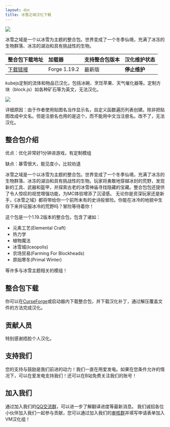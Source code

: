 ```yaml
---
layout: doc
title: 冰雪之域汉化下载
---
```


![](/imgs/paradise2.png)

冰雪之域是一个以冰雪为主题的整合包。世界变成了一个冬季仙境，充满了冰冻的生物群落、冰冻的湖泊和具有挑战性的生物。

| 整合包下载地址                                                         | 加载器       | 支持整合包版本 | 汉化维护状态 |
| :--------------------------------------------------------------------- | :----------- | :------------- | :----------- |
| [下载链接](https://www.curseforge.com/minecraft/modpacks/frozenopolis) | Forge 1.19.2 | 最新版         | **停止维护** |

<DownloadLinks :methods="[
  { id: 'lanzou', text: '下载汉化', icon: '/imgs/svg/lanzou.svg', link: 'https://wulian233.lanzouj.com/ibKuk1qy9rbe' },
  { id: 'bilibili', text: '专栏介绍', icon: '/imgs/svg/bilibili.svg', link: 'https://www.bilibili.com/read/cv33005621/' },
  { id: 'lazy', text: '懒汉下载', icon: '/imgs/logo/logo_64.png', link: 'https://wulian233.lanzouj.com/ibKuk1qy9rbe' }
]" />

kubejs定制的流体和物品已汉化，包括冰碗、烹饪苹果、天气催化器等。定制方块（block.js）如各种矿石等为英文，无法汉化。

![](/imgs/paradise2.jpg)

详细原因：由于作者使用贴图名当作显示名，自定义函数遍历列表创建。除非把贴图改成中文名。但是注册名也用的是这个，而不能用中文当注册名。改不了，无法汉化。

## 整合包介绍

优点：优化非常好1分钟进游戏，有定制模组

缺点：暴雪很大，能见度小，比较劝退

冰雪之域是一个以冰雪为主题的整合包。世界变成了一个冬季仙境，充满了冰冻的生物群落、冰冻的湖泊和具有挑战性的生物。玩家将勇敢地穿越冰封的荒野，发现新的工具、武器和盔甲，并探索古老的冰雪神庙寻找隐藏的宝藏。整合包包还提供了令人惊叹的视觉增强功能，为MC体验增添了沉浸感。 无论你是资深玩家还是新手，《冰雪之域》都将带给你一个前所未有的史诗般冒险。你能在冰冷的地貌中生存下来并征服冰冷的荒野吗？冒险等待着你！

这个包是一个1.19.2版本的整合包，包含了诸如：

- 元素工艺(Elemental Craft)
- 热力学
- 植物魔法
- 冰雪城(Iceopolis)
- 农场贸易(Farming For Blockheads)
- 原始寒冬(Primal Winter)

等许多与冰雪主题相关的模组！

## 整合包下载

你可以在[CurseForge](https://www.curseforge.com/minecraft/modpacks/frozenopolis)或启动器内下载整合包，并下载汉化补丁，通过解压覆盖文件的方法完成汉化。

## 贡献人员

特别感谢捂脸个人汉化。

## 支持我们

您的支持与鼓励是我们前进的动力！我们一直在用爱发电。如果在您条件允许的情况下，可以在爱发电支持我们！还可以在B站免费关注我们的账号！

## 加入我们

通过加入我们的[QQ交流群](/community/)，可以进一步了解翻译进度等最新消息。
我们诚招各位小伙伴加入我们一起参与贡献，您可以通过加入我们的[审核群](/join/)并填写申请表单加入VM汉化组！
